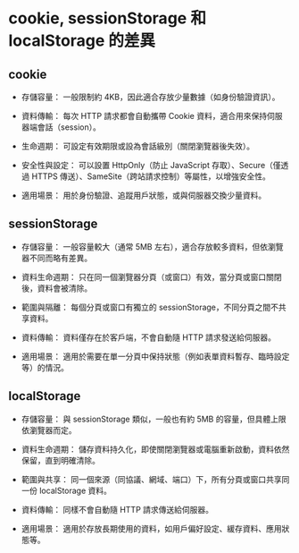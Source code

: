 # cookie, sessionStorage 和 localStorage 的差異

## cookie

- 存儲容量：
  一般限制約 4KB，因此適合存放少量數據（如身份驗證資訊）。

- 資料傳輸：
  每次 HTTP 請求都會自動攜帶 Cookie 資料，適合用來保持伺服器端會話（session）。

- 生命週期：
  可設定有效期限或設為會話級別（關閉瀏覽器後失效）。

- 安全性與設定：
  可以設置 HttpOnly（防止 JavaScript 存取）、Secure（僅透過 HTTPS 傳送）、SameSite（跨站請求控制）等屬性，以增強安全性。

- 適用場景：
  用於身份驗證、追蹤用戶狀態，或與伺服器交換少量資料。

## sessionStorage

- 存儲容量：
  一般容量較大（通常 5MB 左右），適合存放較多資料，但依瀏覽器不同而略有差異。

- 資料生命週期：
  只在同一個瀏覽器分頁（或窗口）有效，當分頁或窗口關閉後，資料會被清除。

- 範圍與隔離：
  每個分頁或窗口有獨立的 sessionStorage，不同分頁之間不共享資料。

- 資料傳輸：
  資料僅存在於客戶端，不會自動隨 HTTP 請求發送給伺服器。

- 適用場景：
  適用於需要在單一分頁中保持狀態（例如表單資料暫存、臨時設定等）的情況。

## localStorage

- 存儲容量：
  與 sessionStorage 類似，一般也有約 5MB 的容量，但具體上限依瀏覽器而定。

- 資料生命週期：
  儲存資料持久化，即使關閉瀏覽器或電腦重新啟動，資料依然保留，直到明確清除。

- 範圍與共享：
  同一個來源（同協議、網域、端口）下，所有分頁或窗口共享同一份 localStorage 資料。

- 資料傳輸：
  同樣不會自動隨 HTTP 請求傳送給伺服器。

- 適用場景：
  適用於存放長期使用的資料，如用戶偏好設定、緩存資料、應用狀態等。

